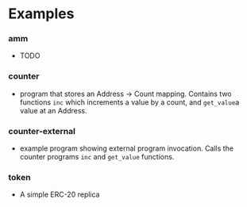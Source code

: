 # Examples

### amm

- TODO

### counter

- program that stores an Address -> Count mapping. Contains two functions `inc` which increments a value by a count, and `get_value`a value at an Address.

### counter-external

- example program showing external program invocation. Calls the counter programs `inc` and `get_value` functions.

### token

- A simple ERC-20 replica
